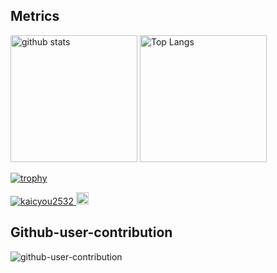 ## Metrics
<p align="left"> 
  <img alt="github stats" height="203px" src="https://github-readme-stats.vercel.app/api?username=kaicyou2532&theme=tokyonight&show_icons=ture" />
  <img alt="Top Langs" height="203px" src="https://github-readme-stats.vercel.app/api/top-langs/?username=kaicyou2532&theme=tokyonight&show_icons=true" />
</p>

[![trophy](https://github-profile-trophy.vercel.app/?username=kaicyou2532&theme=tokyonight&column=8
)](https://github.com/ryo-ma/github-profile-trophy)

<p align="left">
  <a href="https://github.com/kaicyou2532/kaicyou2532/">
    <img src="https://komarev.com/ghpvc/?username=kaicyou2532" alt="kaicyou2532" />
  </a>
  <a href="https://github.com/kaicyou2532">
    <img height="20" src="https://img.shields.io/github/followers/kaicyou2532?label=follow&logo=github&style=flat" />
  </a>
</p>


## Github-user-contribution
![github-user-contribution](https://user-images.githubusercontent.com/67265109/208286045-77d4bf6d-2dc0-457a-9859-baff62d7adca.svg)
